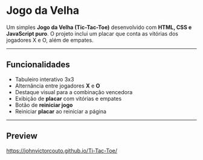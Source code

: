 # Jogo da Velha

Um simples **Jogo da Velha (Tic-Tac-Toe)** desenvolvido com **HTML, CSS e JavaScript puro**. O projeto inclui um placar que conta as vitórias dos jogadores X e O, além de empates.

---

## Funcionalidades
- Tabuleiro interativo 3x3
- Alternância entre jogadores **X** e **O**
- Destaque visual para a combinação vencedora
- Exibição de **placar** com vitórias e empates
- Botão de **reiniciar jogo**
- Reiniciar **placar** ao reiniciar a página

---

## Preview
https://johnvictorcouto.github.io/Ti-Tac-Toe/
